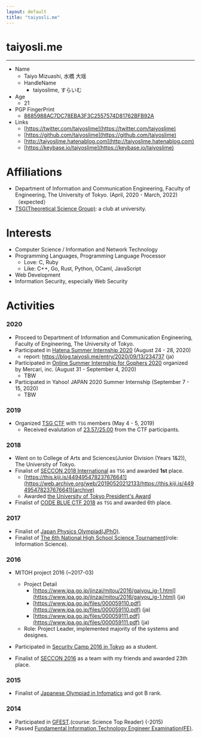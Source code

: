 ```yaml
---
layout: default
title: "taiyosli.me"
---
```


# taiyosli.me
---
- Name
	- Taiyo Mizuashi, 水橋 大瑶
	- HandleName
		- taiyoslime, すらいむ
- Age
	- 21
- PGP FingerPrint
	- [8685988AC7DC78EBA3F3C2557574D81762BFB92A](https://keybase.io/taiyoslime)
- Links
	- [https://twitter.com/taiyoslime](https://twitter.com/taiyoslime)
	- [https://github.com/taiyoslime](https://github.com/taiyoslime)
	- [http://taiyoslime.hatenablog.com](http://taiyoslime.hatenablog.com)
	- [https://keybase.io/taiyoslime](https://keybase.io/taiyoslime)


# Affiliations
- Department of Information and Communication Engineering, Faculty of Engineering, The University of Tokyo. (April, 2020 - March, 2022)（expected）
- [TSG(Theoretical Science Group)](https://tsg.ne.jp/): a club at university.

# Interests
- Computer Science / Information and Network Technology
- Programming Languages, Programming Language Processor
	- Love: C, Ruby
	- Like: C++, Go, Rust, Python, OCaml, JavaScript
- Web Development
- Information Security, especially Web Security

# Activities
### 2020

- Proceed to Department of Information and Communication Engineering, Faculty of Engineering, The University of Tokyo.
- Participated in [Hatena Summer Internship 2020](https://hatenacorp.jp/intern2020) (August 24 - 28, 2020)
	- report: https://blog.taiyosli.me/entry/2020/09/13/234737 (ja)
- Participated in [Online Summer Internship for Gophers 2020](https://mercan.mercari.com/articles/22800/) organized by Mercari, inc. (August 31 - September 4, 2020)
	- TBW
- Participated in Yahoo! JAPAN 2020 Summer Internship (September 7 - 15, 2020)
	- TBW

### 2019

- Organized [TSG CTF](https://ctf.tsg.ne.jp/) with `TSG` members (May 4 - 5, 2019)
	- Received evalutation of [23.57/25.00](https://ctftime.org/event/758/) from the CTF participants.

### 2018

- Went on to College of Arts and Sciences(Junior Division (Years 1&2)), The University of Tokyo.
- Finalist of [SECCON 2018 International](https://2018.seccon.jp/seccon/2018akihabara/#ctf) as `TSG` and awarded **1st** place.
	- [https://this.kiji.is/449495478237676641](https://web.archive.org/web/20190520212133/https://this.kiji.is/449495478237676641)(archive)
	- Awarded [the University of Tokyo President's Award](https://www.u-tokyo.ac.jp/ja/students/events/h12_01.html)
-  Finalist of [CODE BLUE CTF 2018](http://ctf.codeblue.jp/) as `TSG` and awarded 6th place.

### 2017

- Finalist of [Japan Physics Olympiad(JPhO)](http://www.jpho.jp/).
- Finalist of [The 6th National High School Science Tournament](https://koushien.jst.go.jp/koushien/tournament/2016/index.html)(role: Information Science).

### 2016

- MITOH project 2016 (~2017-03)
	- Project Detail
		- [https://www.ipa.go.jp/jinzai/mitou/2016/gaiyou_ig-1.html](https://www.ipa.go.jp/jinzai/mitou/2016/gaiyou_ig-1.html) (ja)
		- [https://www.ipa.go.jp/files/000059110.pdf](https://www.ipa.go.jp/files/000059110.pdf) (ja)
		- [https://www.ipa.go.jp/files/000059111.pdf](https://www.ipa.go.jp/files/000059111.pdf) (ja)
	- Role: Project Leader, implemented majority of the systems and designes.

- Participated in [Security Camp 2016 in Tokyo](https://www.ipa.go.jp/jinzai/camp/2016/zenkoku2016.html) as a student.
- Finalist of [SECCON 2016](https://2017.seccon.jp/) as a team with my friends and awarded 23th place.

### 2015
- Finalist of [Japanese Olympiad in Infomatics](https://www.ioi-jp.org/) and got B rank.

### 2014
- Participated in [GFEST](http://gfest.tsukuba.ac.jp/).(course: Science Top Reader)  (-2015)
- Passed [Fundamental Information Technology Engineer Examination(FE)](https://www.jitec.ipa.go.jp/1_11seido/fe.html).

